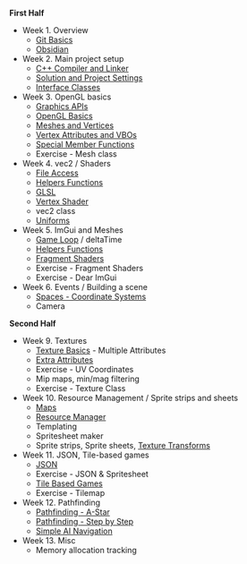 
**First Half**
- Week 1. Overview
	- [Git Basics](Files/Git/Git%20Basics.md)
	- [Obsidian](Files/General/Obsidian.md)
- Week 2. Main project setup
	- [C++ Compiler and Linker](Files/C++%20Fine%20Details/C++%20Compiler%20and%20Linker.md)
	- [Solution and Project Settings](Files/Visual%20Studio/Solution%20and%20Project%20Settings.md)
	- [Interface Classes](Files/C++%20Fine%20Details/Interface%20Classes.md)
- Week 3. OpenGL basics
	- [Graphics APIs](Files/Graphics/Graphics%20APIs.md)
	- [OpenGL Basics](Files/Graphics/OpenGL%20Basics.md)
	- [Meshes and Vertices](Files/Graphics/Meshes%20and%20Vertices.md)
	- [Vertex Attributes and VBOs](Files/Graphics/Vertex%20Attributes%20and%20VBOs.md)
	- [Special Member Functions](Files/C++%20Fine%20Details/Special%20Member%20Functions.md)
	- Exercise - Mesh class
- Week 4. vec2 / Shaders
	- [File Access](Files/C++%20Fine%20Details/File%20Access.md)
	- [Helpers Functions](Files/Engine/Helpers%20Functions.md)
	- [GLSL](Files/Graphics/GLSL.md)
	- [Vertex Shader](Files/Graphics/Vertex%20Shader.md)
	- vec2 class
	- [Uniforms](Files/Graphics/Uniforms.md)
- Week 5. ImGui and Meshes
	- [Game Loop](Files/Engine/Game%20Loop.md) / deltaTime
	- [Helpers Functions](Files/Engine/Helpers%20Functions.md)
	- [Fragment Shaders](Files/Graphics/Fragment%20Shaders.md)
	- Exercise - Fragment Shaders
	- Exercise - Dear ImGui
- Week 6. Events / Building a scene
	- [Spaces - Coordinate Systems](Files/Graphics/Spaces%20-%20Coordinate%20Systems.md)
	- Camera

**Second Half**
- Week 9. Textures
	- [Texture Basics](Files/Graphics/Texture%20Basics.md) - Multiple Attributes
	- [Extra Attributes](Files/Graphics/Extra%20Attributes.md)
	- Exercise - UV Coordinates
	- Mip maps, min/mag filtering
	- Exercise - Texture Class
- Week 10. Resource Management / Sprite strips and sheets
	- [Maps](Files/C++%20Fine%20Details/Maps.md)
	- [Resource Manager](Files/Engine/Resource%20Manager.md)
	- Templating
	- Spritesheet maker
	- Sprite strips, Sprite sheets, [Texture Transforms](Files/Graphics/Texture%20Transforms.md)
- Week 11. JSON, Tile-based games
	- [JSON](Files/Engine/JSON.md)
	- Exercise - JSON & Spritesheet
	- [Tile Based Games](Files/Gameplay/Tile%20Based%20Games.md)
	- Exercise - Tilemap
- Week 12. Pathfinding
	- [Pathfinding - A-Star](Files/Gameplay/Pathfinding%20-%20A-Star.md)
	- [Pathfinding - Step by Step](Files/Gameplay/Pathfinding%20-%20Step%20by%20Step.md)
	- [Simple AI Navigation](Files/Gameplay/Simple%20AI%20Navigation.md)
- Week 13. Misc
	- Memory allocation tracking
